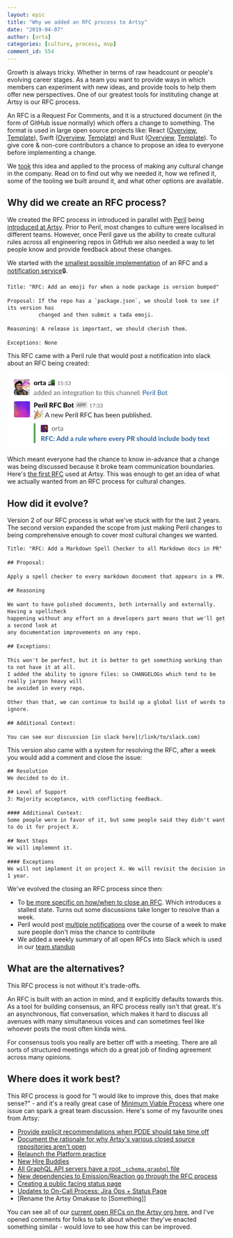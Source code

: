 ```yaml
---
layout: epic
title: "Why we added an RFC process to Artsy"
date: "2019-04-07"
author: [orta]
categories: [culture, process, mvp]
comment_id: 554
---
```


Growth is always tricky. Whether in terms of raw headcount or people's evolving career stages. As a team you want
to provide ways in which members can experiment with new ideas, and provide tools to help them offer new
perspectives. One of our greatest tools for instituting change at Artsy is our RFC process.

An RFC is a Request For Comments, and it is a structured document (in the form of GitHub issue normally) which
offers a change to something. The format is used in large open source projects like: React
([Overview](https://github.com/reactjs/rfcs/blob/master/README.md),
[Template](https://github.com/reactjs/rfcs/blob/master/0000-template.md)), Swift
([Overview](https://github.com/apple/swift-evolution/blob/master/process.md#how-to-propose-a-change),
[Template](https://github.com/apple/swift-evolution/blob/master/0000-template.md)) and Rust
([Overview](https://github.com/rust-lang/rfcs#rust-rfcs),
[Template](https://github.com/rust-lang/rfcs/blob/master/0000-template.md)). To give core & non-core contributors a
chance to propose an idea to everyone before implementing a change.

We [took][] this idea and applied to the process of making any cultural change in the company. Read on to find out
why we needed it, how we refined it, some of the tooling we built around it, and what other options are available.

<!-- more -->

## Why did we create an RFC process?

We created the RFC process in introduced in parallel with [Peril][peril] being [introduced at Artsy][intro_peril].
Prior to Peril, most changes to culture were localised in different teams. However, once Peril gave us the ability
to create cultural rules across all engineering repos in GitHub we also needed a way to let people know and provide
feedback about these changes.

We started with the [smallest possible implementation][rfc1] of an RFC and a [notification service][notif1]🔒.

```
Title: "RFC: Add an emoji for when a node package is version bumped"

Proposal: If the repo has a `package.json`, we should look to see if its version has
          changed and then submit a tada emoji.

Reasoning: A release is important, we should cherish them.

Exceptions: None
```

This RFC came with a Peril rule that would post a notification into slack about an RFC being created:

<img src="/images/intro-rfcs/first-rfc.png">

Which meant everyone had the chance to know in-advance that a change was being discussed because it broke team
communication boundaries. Here's [the first RFC][first_rfc1] used at Artsy. This was enough to get an idea of what
we actually wanted from an RFC process for cultural changes.

## How did it evolve?

Version 2 of our RFC process is what we've stuck with for the last 2 years. The second version expanded the scope
from just making Peril changes to being comprehensive enough to cover most cultural changes we wanted.

```
Title: "RFC: Add a Markdown Spell Checker to all Markdown docs in PR"

## Proposal:

Apply a spell checker to every markdown document that appears in a PR.

## Reasoning

We want to have polished documents, both internally and externally. Having a spellcheck
happening without any effort on a developers part means that we'll get a second look at
any documentation improvements on any repo.

## Exceptions:

This won't be perfect, but it is better to get something working than to not have it at all.
I added the ability to ignore files: so CHANGELOGs which tend to be really jargon heavy will
be avoided in every repo.

Other than that, we can continue to build up a global list of words to ignore.

## Additional Context:

You can see our discussion [in slack here](/link/to/slack.com)
```

This version also came with a system for resolving the RFC, after a week you would add a comment and close the
issue:

```
## Resolution
We decided to do it.

## Level of Support
3: Majority acceptance, with conflicting feedback.

#### Additional Context:
Some people were in favor of it, but some people said they didn't want to do it for project X.

## Next Steps
We will implement it.

#### Exceptions
We will not implement it on project X. We will revisit the decision in 1 year.
```

We've evolved the closing an RFC process since then:

- To [be more specific on how/when to close an RFC][time]. Which introduces a stalled state. Turns out some
  discussions take longer to resolve than a week.
- Peril would post [multiple notifications][notifs] over the course of a week to make sure people don't miss the
  chance to contribute
- We added a weekly summary of all open RFCs into Slack which is used in our [team standup][standup]

## What are the alternatives?

This RFC process is not without it's trade-offs.

An RFC is built with an action in mind, and it explicitly defaults towards this. As a tool for building consensus, an RFC
process really isn't that great. It's an asynchronous, flat conversation, which makes it hard to discuss all
avenues with many simultaneous voices and can sometimes feel like whoever posts the most often kinda wins.

For consensus tools you really are better off with a meeting. There are all sorts of structured meetings which do a
great job of finding agreement across many opinions.

## Where does it work best?

This RFC process is good for "I would like to improve this, does that make sense?" - and it's a really great case
of [Minimum Viable Process][mvp] where one issue can spark a great team discussion. Here's some of my favourite
ones from Artsy:

- [Provide explicit recommendations when PDDE should take time off][time-off]
- [Document the rationale for why Artsy's various closed source repositories aren't open][doc-oss]
- [Relaunch the Platform practice][plat]
- [New Hire Buddies][hires]
- [All GraphQL API servers have a root `_schema.graphql` file ][gql]
- [New dependencies to Emission/Reaction go through the RFC process][deps]
- [Creating a public facing status page][status]
- [Updates to On-Call Process: Jira Ops + Status Page][on-call]
- [Rename the Artsy Omakase to [Something]][][oma]

You can see all of our [current open RFCs on the Artsy org here][open-issues], and I've opened comments for folks
to talk about whether they've enacted something similar - would love to see how this can be improved.

[took]: https://github.com/artsy/README/blob/master/culture/engineering-principles.md#own-your-dependencies
[peril]: https://github.com/danger/peril
[intro_peril]: /blog/2017/09/04/Introducing-Peril/
[rfc1]: https://github.com/artsy/peril-settings/pull/4
[notif1]: https://artsy.slack.com/archives/C02BC3HEJ/p1503690782000372
[first_rfc1]: https://github.com/artsy/artsy-danger/issues/5
[time]: https://github.com/artsy/README/issues/162
[notifs]: https://github.com/artsy/peril-settings/pull/46
[standup]: https://github.com/artsy/README/blob/master/events/open-standup.md#during-standup
[mvp]: https://github.com/artsy/README/blob/master/culture/engineering-principles.md#minimal-viable-process
[time-off]: https://github.com/artsy/README/issues/171
[deps]: https://github.com/artsy/README/issues/117
[doc-oss]: https://github.com/artsy/README/issues/131
[hires]: https://github.com/artsy/README/issues/76
[on-call]: https://github.com/artsy/README/issues/130
[status]: https://github.com/artsy/README/issues/108
[plat]: https://github.com/artsy/README/issues/86
[oma]: https://github.com/artsy/README/issues/10
[gql]: https://github.com/artsy/README/issues/31
[open-issues]: https://github.com/search?q=org%3Aartsy+is%3Aissue+label%3ARFC+is%3Aopen
